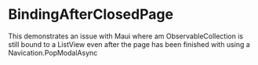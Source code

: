 # BindingAfterClosedPage

This demonstrates an issue with Maui where am ObservableCollection is still bound to a ListView even after the page has been finished with using a Navication.PopModalAsync

